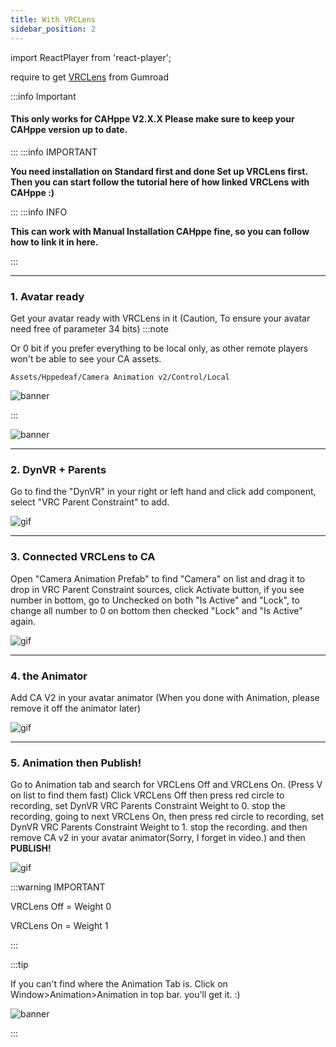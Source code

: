 ```yaml
---
title: With VRCLens
sidebar_position: 2
---
```


import ReactPlayer from 'react-player';

require to get [VRCLens](https://hirabiki.gumroad.com/l/rpnel) from Gumroad

:::info Important

#### This only works for CAHppe V2.X.X Please make sure to keep your CAHppe version up to date.

:::
:::info IMPORTANT

**You need installation on Standard first and done Set up VRCLens first. Then you can start follow the tutorial here of how linked VRCLens with CAHppe :)**

:::
:::info INFO

**This can work with Manual Installation CAHppe fine, so you can follow how to link it in here.**

:::
___

### 1. Avatar ready
Get your avatar ready with VRCLens in it (Caution, To ensure your avatar need free of parameter 34 bits)
:::note

Or 0 bit if you prefer everything to be local only, as other remote players won't be able to see your CA assets.

`Assets/Hppedeaf/Camera Animation v2/Control/Local`

![banner](@site/static/img/Local.png)

:::

![banner](@site/static/img/AvatarReady.png)

___

### 2. DynVR + Parents
Go to find the "DynVR" in your right or left hand and click add component, select "VRC Parent Constraint" to add.

![gif](@site/static/img/VRCLensTutorial1.webp)

___

### 3. Connected VRCLens to CA
Open "Camera Animation Prefab" to find "Camera" on list and drag it to drop in VRC Parent Constraint sources, click Activate button, if you see number in bottom, go to Unchecked on both "Is Active" and "Lock", to change all number to 0 on bottom then checked "Lock" and "Is Active" again.

![gif](@site/static/img/VRCLensTutorial2.webp)

___

### 4. the Animator
Add CA V2 in your avatar animator (When you done with Animation, please remove it off the animator later)

![gif](@site/static/img/VRCLensTutorial3.webp)

___

### 5. Animation then Publish!
Go to Animation tab and search for VRCLens Off and VRCLens On. (Press V on list to find them fast) Click VRCLens Off then press red circle to recording, set DynVR VRC Parents Constraint Weight to 0. stop the recording, going to next VRCLens On, then press red circle to recording, set DynVR VRC Parents Constraint Weight to 1. stop the recording. and then remove CA v2 in your avatar animator(Sorry, I forget in video.) and then **PUBLISH!**

![gif](@site/static/img/VRCLensTutorial4.webp)

:::warning IMPORTANT

VRCLens Off = Weight 0

VRCLens On = Weight 1

:::

:::tip

If you can't find where the Animation Tab is. Click on Window>Animation>Animation in top bar. you'll get it. :)

![banner](@site/static/img/AnimationTab.png)

:::